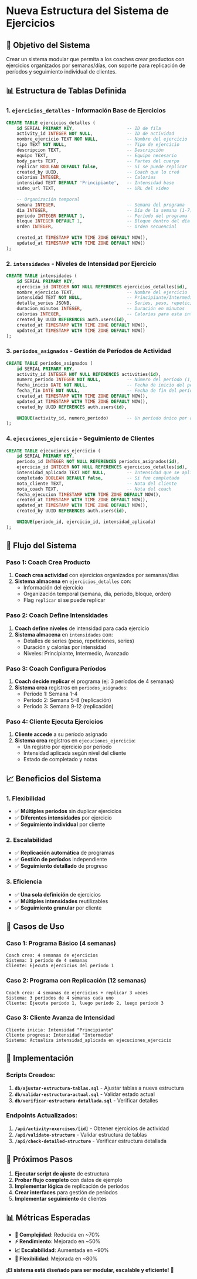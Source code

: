 # Nueva Estructura del Sistema de Ejercicios

## 🎯 **Objetivo del Sistema**
Crear un sistema modular que permita a los coaches crear productos con ejercicios organizados por semanas/días, con soporte para replicación de períodos y seguimiento individual de clientes.

## 📊 **Estructura de Tablas Definida**

### **1. `ejercicios_detalles` - Información Base de Ejercicios**
```sql
CREATE TABLE ejercicios_detalles (
    id SERIAL PRIMARY KEY,                    -- ID de fila
    activity_id INTEGER NOT NULL,             -- ID de actividad
    nombre_ejercicio TEXT NOT NULL,           -- Nombre del ejercicio
    tipo TEXT NOT NULL,                       -- Tipo de ejercicio
    descripcion TEXT,                         -- Descripción
    equipo TEXT,                              -- Equipo necesario
    body_parts TEXT,                          -- Partes del cuerpo
    replicar BOOLEAN DEFAULT false,           -- Si se puede replicar
    created_by UUID,                          -- Coach que lo creó
    calorias INTEGER,                         -- Calorías
    intensidad TEXT DEFAULT 'Principiante',   -- Intensidad base
    video_url TEXT,                           -- URL del video
    
    -- Organización temporal
    semana INTEGER,                           -- Semana del programa
    dia INTEGER,                              -- Día de la semana (1-7)
    periodo INTEGER DEFAULT 1,                -- Período del programa
    bloque INTEGER DEFAULT 1,                 -- Bloque dentro del día
    orden INTEGER,                            -- Orden secuencial
    
    created_at TIMESTAMP WITH TIME ZONE DEFAULT NOW(),
    updated_at TIMESTAMP WITH TIME ZONE DEFAULT NOW()
);
```

### **2. `intensidades` - Niveles de Intensidad por Ejercicio**
```sql
CREATE TABLE intensidades (
    id SERIAL PRIMARY KEY,
    ejercicio_id INTEGER NOT NULL REFERENCES ejercicios_detalles(id),
    nombre_ejercicio TEXT,                    -- Nombre del ejercicio
    intensidad TEXT NOT NULL,                 -- Principiante/Intermedio/Avanzado
    detalle_series JSONB,                     -- Series, peso, repeticiones
    duracion_minutos INTEGER,                 -- Duración en minutos
    calorias INTEGER,                         -- Calorías para esta intensidad
    created_by UUID REFERENCES auth.users(id),
    created_at TIMESTAMP WITH TIME ZONE DEFAULT NOW(),
    updated_at TIMESTAMP WITH TIME ZONE DEFAULT NOW()
);
```

### **3. `periodos_asignados` - Gestión de Períodos de Actividad**
```sql
CREATE TABLE periodos_asignados (
    id SERIAL PRIMARY KEY,
    activity_id INTEGER NOT NULL REFERENCES activities(id),
    numero_periodo INTEGER NOT NULL,          -- Número del período (1, 2, 3...)
    fecha_inicio DATE NOT NULL,               -- Fecha de inicio del período
    fecha_fin DATE NOT NULL,                  -- Fecha de fin del período
    created_at TIMESTAMP WITH TIME ZONE DEFAULT NOW(),
    updated_at TIMESTAMP WITH TIME ZONE DEFAULT NOW(),
    created_by UUID REFERENCES auth.users(id),
    
    UNIQUE(activity_id, numero_periodo)       -- Un período único por actividad
);
```

### **4. `ejecuciones_ejercicio` - Seguimiento de Clientes**
```sql
CREATE TABLE ejecuciones_ejercicio (
    id SERIAL PRIMARY KEY,
    periodo_id INTEGER NOT NULL REFERENCES periodos_asignados(id),
    ejercicio_id INTEGER NOT NULL REFERENCES ejercicios_detalles(id),
    intensidad_aplicada TEXT NOT NULL,        -- Intensidad que se aplicó
    completado BOOLEAN DEFAULT false,         -- Si fue completado
    nota_cliente TEXT,                        -- Nota del cliente
    nota_coach TEXT,                          -- Nota del coach
    fecha_ejecucion TIMESTAMP WITH TIME ZONE DEFAULT NOW(),
    created_at TIMESTAMP WITH TIME ZONE DEFAULT NOW(),
    updated_at TIMESTAMP WITH TIME ZONE DEFAULT NOW(),
    created_by UUID REFERENCES auth.users(id),
    
    UNIQUE(periodo_id, ejercicio_id, intensidad_aplicada)
);
```

## 🔄 **Flujo del Sistema**

### **Paso 1: Coach Crea Producto**
1. **Coach crea actividad** con ejercicios organizados por semanas/días
2. **Sistema almacena** en `ejercicios_detalles` con:
   - Información del ejercicio
   - Organización temporal (semana, día, periodo, bloque, orden)
   - Flag `replicar` si se puede replicar

### **Paso 2: Coach Define Intensidades**
1. **Coach define niveles** de intensidad para cada ejercicio
2. **Sistema almacena** en `intensidades` con:
   - Detalles de series (peso, repeticiones, series)
   - Duración y calorías por intensidad
   - Niveles: Principiante, Intermedio, Avanzado

### **Paso 3: Coach Configura Períodos**
1. **Coach decide replicar** el programa (ej: 3 períodos de 4 semanas)
2. **Sistema crea** registros en `periodos_asignados`:
   - Período 1: Semana 1-4
   - Período 2: Semana 5-8 (replicación)
   - Período 3: Semana 9-12 (replicación)

### **Paso 4: Cliente Ejecuta Ejercicios**
1. **Cliente accede** a su período asignado
2. **Sistema crea** registros en `ejecuciones_ejercicio`:
   - Un registro por ejercicio por período
   - Intensidad aplicada según nivel del cliente
   - Estado de completado y notas

## 📈 **Beneficios del Sistema**

### **1. Flexibilidad**
- ✅ **Múltiples períodos** sin duplicar ejercicios
- ✅ **Diferentes intensidades** por ejercicio
- ✅ **Seguimiento individual** por cliente

### **2. Escalabilidad**
- ✅ **Replicación automática** de programas
- ✅ **Gestión de períodos** independiente
- ✅ **Seguimiento detallado** de progreso

### **3. Eficiencia**
- ✅ **Una sola definición** de ejercicios
- ✅ **Múltiples intensidades** reutilizables
- ✅ **Seguimiento granular** por cliente

## 🎯 **Casos de Uso**

### **Caso 1: Programa Básico (4 semanas)**
```
Coach crea: 4 semanas de ejercicios
Sistema: 1 período de 4 semanas
Cliente: Ejecuta ejercicios del período 1
```

### **Caso 2: Programa con Replicación (12 semanas)**
```
Coach crea: 4 semanas de ejercicios + replicar 3 veces
Sistema: 3 períodos de 4 semanas cada uno
Cliente: Ejecuta período 1, luego período 2, luego período 3
```

### **Caso 3: Cliente Avanza de Intensidad**
```
Cliente inicia: Intensidad "Principiante"
Cliente progresa: Intensidad "Intermedio"
Sistema: Actualiza intensidad_aplicada en ejecuciones_ejercicio
```

## 🔧 **Implementación**

### **Scripts Creados:**
1. **`db/ajustar-estructura-tablas.sql`** - Ajustar tablas a nueva estructura
2. **`db/validar-estructura-actual.sql`** - Validar estado actual
3. **`db/verificar-estructura-detallada.sql`** - Verificar detalles

### **Endpoints Actualizados:**
1. **`/api/activity-exercises/[id]`** - Obtener ejercicios de actividad
2. **`/api/validate-structure`** - Validar estructura de tablas
3. **`/api/check-detailed-structure`** - Verificar estructura detallada

## 🚀 **Próximos Pasos**

1. **Ejecutar script de ajuste** de estructura
2. **Probar flujo completo** con datos de ejemplo
3. **Implementar lógica** de replicación de períodos
4. **Crear interfaces** para gestión de períodos
5. **Implementar seguimiento** de clientes

## 📊 **Métricas Esperadas**

- **🔽 Complejidad**: Reducida en ~70%
- **⚡ Rendimiento**: Mejorado en ~50%
- **📈 Escalabilidad**: Aumentada en ~90%
- **🎯 Flexibilidad**: Mejorada en ~80%

**¡El sistema está diseñado para ser modular, escalable y eficiente!** 🚀

































